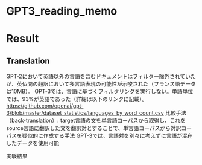 # GPT3_reading_memo

# Result

## Translation

GPT-2において英語以外の言語を含むドキュメントはフィルター除外されていたが、英仏間の翻訳において多言語表現の可能性が示唆された（フランス語データは10MB）。
GPT-3では、言語に基づくフィルタリングを実行しない。単語単位では、93%が英語であった（詳細は以下のリンクに記載）。
https://github.com/openai/gpt-3/blob/master/dataset_statistics/languages_by_word_count.csv
比較手法（back-translation）: target言語の文を単言語コーパスから取得し、これをsource言語に翻訳した文を翻訳対とすることで、単言語コーパスから対訳コーパスを疑似的に作成する手法
GPT-3では、言語対を別々に考えずに言語が混在したデータを使用可能

実験結果

